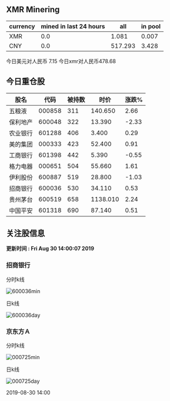 ## XMR Minering

|currency|mined in last 24 hours|all|in pool|
|---|---|---|---|
|XMR|0.0|1.081|0.007|
|CNY|0.0|517.293|3.428|

今日美元对人民币 7.15	今日xmr对人民币478.68


## 今日重仓股 

|股名|代码|被持数|时价|涨跌%|
|---|---|---|---|---|
|五粮液|000858|311|140.650|2.66|
|保利地产|600048|322|13.390|-2.33|
|农业银行|601288|406|3.400|0.29|
|美的集团|000333|423|52.400|0.91|
|工商银行|601398|442|5.390|-0.55|
|格力电器|000651|504|55.660|1.61|
|伊利股份|600887|519|28.800|-1.03|
|招商银行|600036|530|34.110|0.53|
|贵州茅台|600519|658|1138.010|2.24|
|中国平安|601318|690|87.140|0.51|

## 关注股信息
**更新时间 : Fri Aug 30 14:00:07 2019**
### 招商银行 
分时k线

![600036min](http://image.sinajs.cn/newchart/min/n/sh600036.gif)

日k线

![600036day](http://image.sinajs.cn/newchart/daily/n/sh600036.gif)

### 京东方Ａ 
分时k线

![000725min](http://image.sinajs.cn/newchart/min/n/sz000725.gif)

日k线

![000725day](http://image.sinajs.cn/newchart/daily/n/sz000725.gif)

2019-08-30 14:00